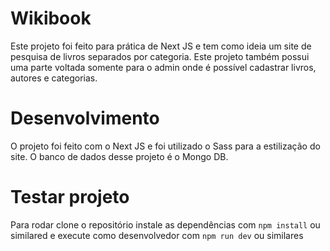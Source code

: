 # Wikibook
Este projeto foi feito para prática de Next JS e tem como ideia um site de pesquisa de livros separados por categoria. Este projeto também possui uma parte voltada somente para o admin onde é possível cadastrar livros, autores e categorias. 

# Desenvolvimento
O projeto foi feito com o Next JS e foi utilizado o Sass para a estilização do site. O banco de dados desse projeto é o Mongo DB. 

# Testar projeto
Para rodar clone o repositório instale as dependências com ``npm install`` ou similared e execute como desenvolvedor com ``npm run dev`` ou similares
